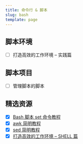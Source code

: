 ```yaml
---
title: 命令行 & 脚本
slug: bash
template: page
---
```


## 脚本环境

- [ ] 打造高效的工作环境 – 实践篇

## 脚本项目

- [ ] 管理脚本的脚本

## 精选资源

- [x] <a href="http://www.ruanyifeng.com/blog/2017/11/bash-set.html"  target="_blank">Bash 脚本 set 命令教程</a>
- [x] <a href="https://coolshell.cn/articles/19219.html" target="_blank">awk 简明教程</a>
- [x] <a href="https://coolshell.cn/articles/9104.html" target="_blank">sed 简明教程</a>
- [x] <a href="https://coolshell.cn/articles/19219.html" target="_blank">打造高效的工作环境 – SHELL 篇</a>